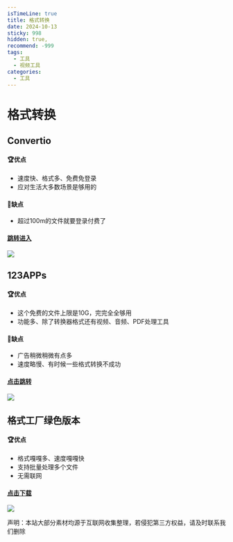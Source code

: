 ```yaml
---
isTimeLine: true
title: 格式转换
date: 2024-10-13
sticky: 998
hidden: true,
recommend: -999
tags:
  - 工具
  - 视频工具
categories:
  - 工具
---
```


# 格式转换

## Convertio

#### **🏆优点**

+   速度快、格式多、免费免登录
+   应对生活大多数场景是够用的

#### **🥷缺点**

+   超过100m的文件就要登录付费了

#### [跳转进入](https://convertio.co/zh/)

![](https://www.30aitool.com/wp-content/uploads/2024/01/ea75c3c780f6cfd.webp)

## 123APPs

#### **🏆优点**

+   这个免费的文件上限是10G，完完全全够用
+   功能多、除了转换器格式还有视频、音频、PDF处理工具

#### **🥷缺点**

+   广告稍微稍微有点多
+   速度略慢、有时候一些格式转换不成功

#### [点击跳转](https://123apps.com/cn/#)

![](https://www.30aitool.com/wp-content/uploads/2024/01/0060ad9496cf6ba.webp)

## 格式工厂绿色版本

#### **🏆优点**

+   格式嘎嘎多、速度嘎嘎快
+   支持批量处理多个文件
+   无需联网

#### [点击下载](https://vip.jokerps.com/download?post_id=5101&index=0&i=1)

![](https://www.30aitool.com/wp-content/uploads/2024/01/c0172051277f61c.webp)

声明：本站大部分素材均源于互联网收集整理，若侵犯第三方权益，请及时联系我们删除